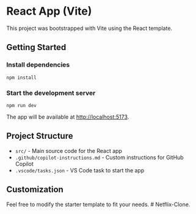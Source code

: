 # React App (Vite)

This project was bootstrapped with Vite using the React template.

## Getting Started

### Install dependencies
```
npm install
```

### Start the development server
```
npm run dev
```

The app will be available at [http://localhost:5173](http://localhost:5173).

## Project Structure
- `src/` - Main source code for the React app
- `.github/copilot-instructions.md` - Custom instructions for GitHub Copilot
- `.vscode/tasks.json` - VS Code task to start the app

## Customization
Feel free to modify the starter template to fit your needs.
#   N e t f l i x - C l o n e .  
 